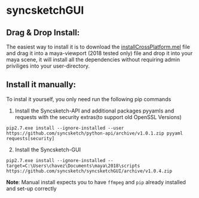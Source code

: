 # syncsketchGUI

##  Drag & Drop Install:

The easiest way to install it is to download the [installCrossPlatform.mel](https://github.com/syncsketch/syncsketchGUI/releases/download/v1.0.3/installCrossPlatform.mel#install) file and drag it into a maya-viewport (2018 tested only) file and drop it into your maya scene, it will install all the dependencies without requiring admin priviliges into your user-directory.


## Install it manually:

To instal it yourself, you only need run the following pip commands

1)  Install the Syncsketch-API and additional packages pyyamls and requests with the security  extras(to support old OpenSSL Versions)

`pip2.7.exe install --ignore-installed --user https://github.com/syncsketch/python-api/archive/v1.0.1.zip pyyaml requests[security]`

2) Install the Syncsketch-GUI

`pip2.7.exe install --ignore-installed --target=C:\Users\chavez\Documents\maya\2018\scripts https://github.com/syncsketch/syncsketchGUI/archive/v1.0.4.zip`

__Note__: Manual install expects you to have `ffmpeg` and `pip` already installed and set-up correctly

